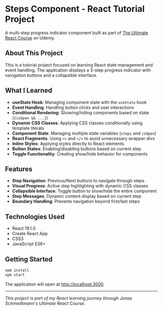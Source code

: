 # Steps Component - React Tutorial Project

A multi-step progress indicator component built as part of [The Ultimate React Course](https://www.udemy.com/course/the-ultimate-react-course/) on Udemy.

## About This Project

This is a tutorial project focused on learning React state management and event handling. The application displays a 3-step progress indicator with navigation buttons and a collapsible interface.

## What I Learned

- **useState Hook**: Managing component state with the `useState` hook
- **Event Handling**: Handling button clicks and user interactions
- **Conditional Rendering**: Showing/hiding components based on state (`{isOpen && ...}`)
- **Dynamic CSS Classes**: Applying CSS classes conditionally using template literals
- **Component State**: Managing multiple state variables (`steps` and `isOpen`)
- **React Fragments**: Using `<>` and `</>` to avoid unnecessary wrapper divs
- **Inline Styles**: Applying styles directly to React elements
- **Button States**: Enabling/disabling buttons based on current step
- **Toggle Functionality**: Creating show/hide behavior for components

## Features

- **Step Navigation**: Previous/Next buttons to navigate through steps
- **Visual Progress**: Active step highlighting with dynamic CSS classes
- **Collapsible Interface**: Toggle button to show/hide the entire component
- **Step Messages**: Dynamic content display based on current step
- **Boundary Handling**: Prevents navigation beyond first/last steps

## Technologies Used

- React 19.1.0
- Create React App
- CSS3
- JavaScript ES6+

## Getting Started

```bash
npm install
npm start
```

The application will open at [http://localhost:3000](http://localhost:3000).

---

_This project is part of my React learning journey through Jonas Schmedtmann's Ultimate React Course._
